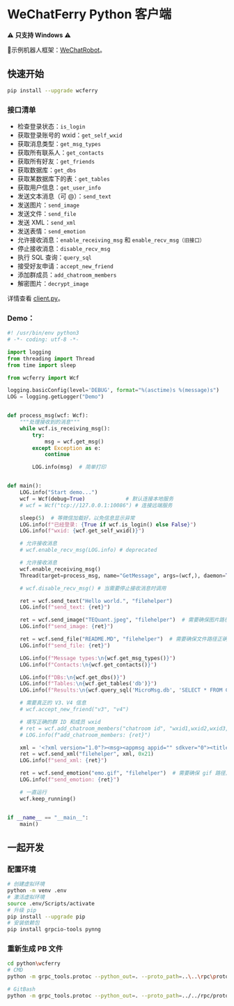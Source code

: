 # WeChatFerry Python 客户端
⚠️ **只支持 Windows** ⚠️

🤖示例机器人框架：[WeChatRobot](https://github.com/lich0821/WeChatRobot)。

## 快速开始
```sh
pip install --upgrade wcferry
```

### 接口清单
* 检查登录状态：`is_login`
* 获取登录账号的 wxid：`get_self_wxid`
* 获取消息类型：`get_msg_types`
* 获取所有联系人：`get_contacts`
* 获取所有好友：`get_friends`
* 获取数据库：`get_dbs`
* 获取某数据库下的表：`get_tables`
* 获取用户信息：`get_user_info`
* 发送文本消息（可 @）：`send_text`
* 发送图片：`send_image`
* 发送文件：`send_file`
* 发送 XML：`send_xml`
* 发送表情：`send_emotion`
* 允许接收消息：`enable_receiving_msg` 和 `enable_recv_msg（旧接口）`
* 停止接收消息：`disable_recv_msg`
* 执行 SQL 查询：`query_sql`
* 接受好友申请：`accept_new_friend`
* 添加群成员：`add_chatroom_members`
* 解密图片：`decrypt_image`

详情查看 [client.py](wcferry/client.py)。

### Demo：
```py
#! /usr/bin/env python3
# -*- coding: utf-8 -*-

import logging
from threading import Thread
from time import sleep

from wcferry import Wcf

logging.basicConfig(level='DEBUG', format="%(asctime)s %(message)s")
LOG = logging.getLogger("Demo")


def process_msg(wcf: Wcf):
    """处理接收到的消息"""
    while wcf.is_receiving_msg():
        try:
            msg = wcf.get_msg()
        except Exception as e:
            continue

        LOG.info(msg)  # 简单打印


def main():
    LOG.info("Start demo...")
    wcf = Wcf(debug=True)             # 默认连接本地服务
    # wcf = Wcf("tcp://127.0.0.1:10086") # 连接远端服务

    sleep(5)  # 等微信加载好，以免信息显示异常
    LOG.info(f"已经登录: {True if wcf.is_login() else False}")
    LOG.info(f"wxid: {wcf.get_self_wxid()}")

    # 允许接收消息
    # wcf.enable_recv_msg(LOG.info) # deprecated

    # 允许接收消息
    wcf.enable_receiving_msg()
    Thread(target=process_msg, name="GetMessage", args=(wcf,), daemon=True).start()

    # wcf.disable_recv_msg() # 当需要停止接收消息时调用

    ret = wcf.send_text("Hello world.", "filehelper")
    LOG.info(f"send_text: {ret}")

    ret = wcf.send_image("TEQuant.jpeg", "filehelper")  # 需要确保图片路径正确
    LOG.info(f"send_image: {ret}")

    ret = wcf.send_file("README.MD", "filehelper")  # 需要确保文件路径正确
    LOG.info(f"send_file: {ret}")

    LOG.info(f"Message types:\n{wcf.get_msg_types()}")
    LOG.info(f"Contacts:\n{wcf.get_contacts()}")

    LOG.info(f"DBs:\n{wcf.get_dbs()}")
    LOG.info(f"Tables:\n{wcf.get_tables('db')}")
    LOG.info(f"Results:\n{wcf.query_sql('MicroMsg.db', 'SELECT * FROM Contact LIMIT 1;')}")

    # 需要真正的 V3、V4 信息
    # wcf.accept_new_friend("v3", "v4")

    # 填写正确的群 ID 和成员 wxid
    # ret = wcf.add_chatroom_members("chatroom id", "wxid1,wxid2,wxid3,...")
    # LOG.info(f"add_chatroom_members: {ret}")

    xml = '<?xml version="1.0"?><msg><appmsg appid="" sdkver="0"><title>叮当药房，24小时服务，28分钟送药到家！</title><des>叮当快药首家承诺范围内28分钟送药到家！叮当快药核心区域内7*24小时全天候服务，送药上门！叮当快药官网为您提供快捷便利，正品低价，安全放心的购药、送药服务体验。</des><action>view</action><type>33</type><showtype>0</showtype><content /><url>https://mp.weixin.qq.com/mp/waerrpage?appid=wxc2edadc87077fa2a&amp;type=upgrade&amp;upgradetype=3#wechat_redirect</url><dataurl /><lowurl /><lowdataurl /><recorditem /><thumburl /><messageaction /><md5>7f6f49d301ebf47100199b8a4fcf4de4</md5><extinfo /><sourceusername>gh_c2b88a38c424@app</sourceusername><sourcedisplayname>叮当快药 药店送药到家夜间买药</sourcedisplayname><commenturl /><appattach><totallen>0</totallen><attachid /><emoticonmd5></emoticonmd5><fileext>jpg</fileext><filekey>da0e08f5c7259d03da150d5e7ca6d950</filekey><cdnthumburl>3057020100044b30490201000204e4c0232702032f4ef20204a6bace6f02046401f62d042430326337303430352d333734332d343362652d623335322d6233333566623266376334620204012400030201000405004c537600</cdnthumburl><aeskey>0db26456caf243fbd4efb99058a01d66</aeskey><cdnthumbaeskey>0db26456caf243fbd4efb99058a01d66</cdnthumbaeskey><encryver>1</encryver><cdnthumblength>61558</cdnthumblength><cdnthumbheight>100</cdnthumbheight><cdnthumbwidth>100</cdnthumbwidth></appattach><weappinfo><pagepath>pages/index/index.html</pagepath><username>gh_c2b88a38c424@app</username><appid>wxc2edadc87077fa2a</appid><version>197</version><type>2</type><weappiconurl>http://wx.qlogo.cn/mmhead/Q3auHgzwzM4727n0NQ0ZIPQPlfp15m1WLsnrXbo1kLhFGcolgLyc0A/96</weappiconurl><appservicetype>0</appservicetype><shareId>1_wxc2edadc87077fa2a_29177e9a9b918cb9e75964f80bb8f32e_1677849476_0</shareId></weappinfo><websearch /></appmsg><fromusername>wxid_xxxxxxxxxxxxxx</fromusername><scene>0</scene><appinfo><version>1</version><appname /></appinfo><commenturl /></msg>'
    ret = wcf.send_xml("filehelper", xml, 0x21)
    LOG.info(f"send_xml: {ret}")

    ret = wcf.send_emotion("emo.gif", "filehelper")  # 需要确保 gif 路径正确
    LOG.info(f"send_emotion: {ret}")

    # 一直运行
    wcf.keep_running()


if __name__ == "__main__":
    main()

```

## 一起开发
### 配置环境
```sh
# 创建虚拟环境
python -m venv .env
# 激活虚拟环境
source .env/Scripts/activate
# 升级 pip
pip install --upgrade pip
# 安装依赖包
pip install grpcio-tools pynng
```

### 重新生成 PB 文件
```sh
cd python\wcferry
# CMD
python -m grpc_tools.protoc --python_out=. --proto_path=..\..\rpc\proto\ wcf.proto

# GitBash
python -m grpc_tools.protoc --python_out=. --proto_path=../../rpc/proto/ wcf.proto
```
